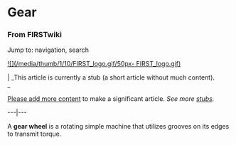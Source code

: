 

# Gear

### From FIRSTwiki

Jump to: navigation, search

[![](/media/thumb/1/10/FIRST_logo.gif/50px-
FIRST_logo.gif)](Image:FIRST_logo.gif "" )

|  _This article is currently a stub (a short article without much content).  
_

[Please add more
content](http://www.firstwiki.net/index.php?title=Gear&action=edit
"http://www.firstwiki.net/index.php?title=Gear&action=edit" ) to make a
significant article. _See more [stubs](Special:Shortpages
"Special:Shortpages" )._  
  
---|---  
  
A **gear wheel** is a rotating simple machine that utilizes grooves on its
edges to transmit torque.

